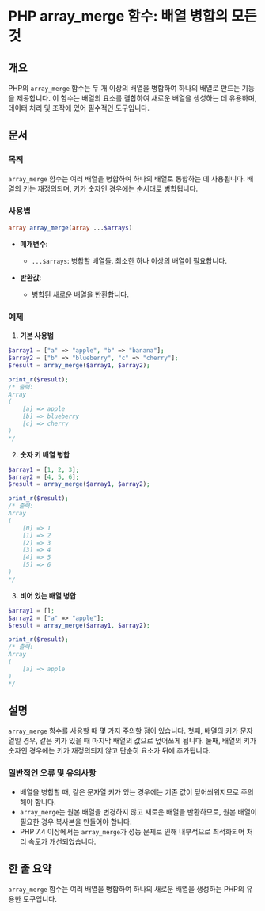 <!--
Meta Description: # PHP array_merge 함수: 배열 병합의 모든 것 ## 개요 PHP의 `array_merge` 함수는 두 개 이상의 배열을 병합하여 하나의 배열로 만드는 기능을 제공합니다. 이 함수는 배열의 요소를 결합하여 새로운 배열을 생성하는 데 유용하며, 데이터 처리 ...
Meta Keywords: array_merge, 배열을, php, array1, array2
-->

# PHP array_merge 함수: 배열 병합의 모든 것

## 개요
PHP의 `array_merge` 함수는 두 개 이상의 배열을 병합하여 하나의 배열로 만드는 기능을 제공합니다. 이 함수는 배열의 요소를 결합하여 새로운 배열을 생성하는 데 유용하며, 데이터 처리 및 조작에 있어 필수적인 도구입니다.

## 문서
### 목적
`array_merge` 함수는 여러 배열을 병합하여 하나의 배열로 통합하는 데 사용됩니다. 배열의 키는 재정의되며, 키가 숫자인 경우에는 순서대로 병합됩니다.

### 사용법
```php
array array_merge(array ...$arrays)
```

- **매개변수**:
  - `...$arrays`: 병합할 배열들. 최소한 하나 이상의 배열이 필요합니다.

- **반환값**:
  - 병합된 새로운 배열을 반환합니다.

### 예제
1. **기본 사용법**
```php
$array1 = ["a" => "apple", "b" => "banana"];
$array2 = ["b" => "blueberry", "c" => "cherry"];
$result = array_merge($array1, $array2);

print_r($result);
/* 출력:
Array
(
    [a] => apple
    [b] => blueberry
    [c] => cherry
)
*/
```

2. **숫자 키 배열 병합**
```php
$array1 = [1, 2, 3];
$array2 = [4, 5, 6];
$result = array_merge($array1, $array2);

print_r($result);
/* 출력:
Array
(
    [0] => 1
    [1] => 2
    [2] => 3
    [3] => 4
    [4] => 5
    [5] => 6
)
*/
```

3. **비어 있는 배열 병합**
```php
$array1 = [];
$array2 = ["a" => "apple"];
$result = array_merge($array1, $array2);

print_r($result);
/* 출력:
Array
(
    [a] => apple
)
*/
```

## 설명
`array_merge` 함수를 사용할 때 몇 가지 주의할 점이 있습니다. 첫째, 배열의 키가 문자열일 경우, 같은 키가 있을 때 마지막 배열의 값으로 덮어쓰게 됩니다. 둘째, 배열의 키가 숫자인 경우에는 키가 재정의되지 않고 단순히 요소가 뒤에 추가됩니다.

### 일반적인 오류 및 유의사항
- 배열을 병합할 때, 같은 문자열 키가 있는 경우에는 기존 값이 덮어씌워지므로 주의해야 합니다.
- `array_merge`는 원본 배열을 변경하지 않고 새로운 배열을 반환하므로, 원본 배열이 필요한 경우 복사본을 만들어야 합니다.
- PHP 7.4 이상에서는 `array_merge`가 성능 문제로 인해 내부적으로 최적화되어 처리 속도가 개선되었습니다.

## 한 줄 요약
`array_merge` 함수는 여러 배열을 병합하여 하나의 새로운 배열을 생성하는 PHP의 유용한 도구입니다.